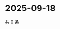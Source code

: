 # 2025-09-18

共 0 条

<!-- BEGIN ZHIHUQUESTIONS -->
<!-- 最后更新时间 Thu Sep 18 2025 05:09:22 GMT+0800 (China Standard Time) -->

<!-- END ZHIHUQUESTIONS -->
